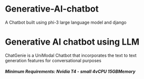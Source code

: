 # Generative-AI-chatbot
A Chatbot built using phi-3 large language model and django

# Generative AI chatbot using LLM
ChatGenie is a UniModal Chatbot that incorporates the text to text generation features for conversational purposes

##### Minimum Requirements: Nvidia T4 - small	4vCPU	15GBMemory 

